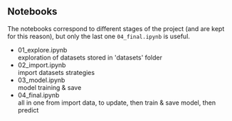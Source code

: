 ## Notebooks

The notebooks correspond to different stages of the project (and are kept for this reason), but only the last one `04_final.ipynb` is useful.


- 01_explore.ipynb<br/>
exploration of datasets stored in 'datasets' folder
- 02_import.ipynb <br/>
import datasets strategies
- 03_model.ipynb <br/>
model training & save
- 04_final.ipynb <br/>
all in one from import data, to update, then train & save model, then predict